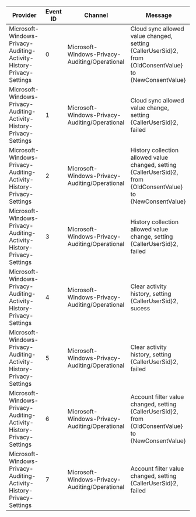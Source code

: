 Provider                                                              |  Event ID  |  Channel                                         |  Message
----------------------------------------------------------------------|------------|--------------------------------------------------|-----------------------------------------------------------------------------------------------------------------
Microsoft-Windows-Privacy-Auditing-Activity-History-Privacy-Settings  |  0         |  Microsoft-Windows-Privacy-Auditing/Operational  |  Cloud sync allowed value changed, setting {CallerUserSid}2, from {OldConsentValue} to {NewConsentValue}
Microsoft-Windows-Privacy-Auditing-Activity-History-Privacy-Settings  |  1         |  Microsoft-Windows-Privacy-Auditing/Operational  |  Cloud sync allowed value change, setting {CallerUserSid}2, failed
Microsoft-Windows-Privacy-Auditing-Activity-History-Privacy-Settings  |  2         |  Microsoft-Windows-Privacy-Auditing/Operational  |  History collection allowed value changed, setting {CallerUserSid}2, from {OldConsentValue} to {NewConsentValue}
Microsoft-Windows-Privacy-Auditing-Activity-History-Privacy-Settings  |  3         |  Microsoft-Windows-Privacy-Auditing/Operational  |  History collection allowed value change, setting {CallerUserSid}2, failed
Microsoft-Windows-Privacy-Auditing-Activity-History-Privacy-Settings  |  4         |  Microsoft-Windows-Privacy-Auditing/Operational  |  Clear activity history, setting {CallerUserSid}2, sucess
Microsoft-Windows-Privacy-Auditing-Activity-History-Privacy-Settings  |  5         |  Microsoft-Windows-Privacy-Auditing/Operational  |  Clear activity history, setting {CallerUserSid}2, failed
Microsoft-Windows-Privacy-Auditing-Activity-History-Privacy-Settings  |  6         |  Microsoft-Windows-Privacy-Auditing/Operational  |  Account filter value changed, setting {CallerUserSid}2, from {OldConsentValue} to {NewConsentValue}
Microsoft-Windows-Privacy-Auditing-Activity-History-Privacy-Settings  |  7         |  Microsoft-Windows-Privacy-Auditing/Operational  |  Account filter value changed, setting {CallerUserSid}2, failed